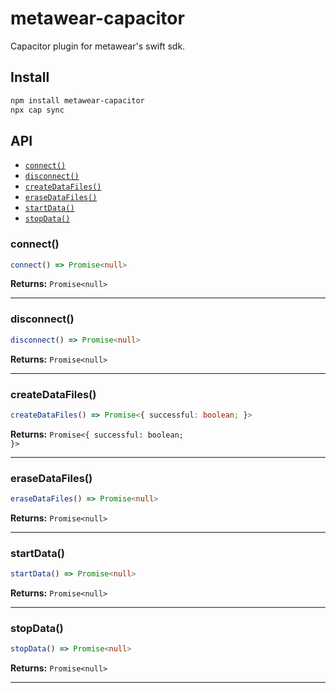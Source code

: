 # metawear-capacitor

Capacitor plugin for metawear's swift sdk.

## Install

```bash
npm install metawear-capacitor
npx cap sync
```

## API

<docgen-index>

* [`connect()`](#connect)
* [`disconnect()`](#disconnect)
* [`createDataFiles()`](#createdatafiles)
* [`eraseDataFiles()`](#erasedatafiles)
* [`startData()`](#startdata)
* [`stopData()`](#stopdata)

</docgen-index>

<docgen-api>
<!--Update the source file JSDoc comments and rerun docgen to update the docs below-->

### connect()

```typescript
connect() => Promise<null>
```

**Returns:** <code>Promise&lt;null&gt;</code>

--------------------


### disconnect()

```typescript
disconnect() => Promise<null>
```

**Returns:** <code>Promise&lt;null&gt;</code>

--------------------


### createDataFiles()

```typescript
createDataFiles() => Promise<{ successful: boolean; }>
```

**Returns:** <code>Promise&lt;{ successful: boolean; }&gt;</code>

--------------------


### eraseDataFiles()

```typescript
eraseDataFiles() => Promise<null>
```

**Returns:** <code>Promise&lt;null&gt;</code>

--------------------


### startData()

```typescript
startData() => Promise<null>
```

**Returns:** <code>Promise&lt;null&gt;</code>

--------------------


### stopData()

```typescript
stopData() => Promise<null>
```

**Returns:** <code>Promise&lt;null&gt;</code>

--------------------

</docgen-api>
